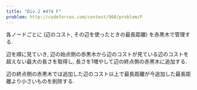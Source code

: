```yaml
---
title: "Div.2 #474 F"
problem: http://codeforces.com/contest/960/problem/F
---
```

各ノードごとに (辺のコスト, その辺を使ったときの最長距離) を赤黒木で管理する.

辺を順に見ていき, 辺の始点側の赤黒木から辺のコストが見ている辺のコストを超えない最大の長さを取得し, 長さを1増やして辺の終点側の赤黒木に追加する.

辺の終点側の赤黒木では追加した辺のコスト以上で最長距離が今追加した最長距離より小さいものを削除する.
